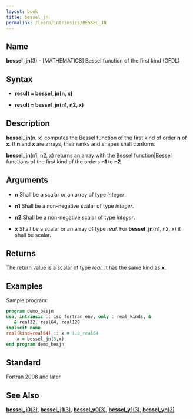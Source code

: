 ```yaml
---
layout: book
title: bessel_jn
permalink: /learn/intrinsics/BESSEL_JN
---
```

## __Name__

__bessel\_jn__(3) - \[MATHEMATICS\] Bessel function of the first kind
(GFDL)

## __Syntax__

  - __result = bessel\_jn(n, x)__

  - __result = bessel\_jn(n1, n2, x)__

## __Description__

__bessel\_jn__(n, x) computes the Bessel function of the first
kind of order __n__ of __x__. If __n__ and __x__ are arrays, their ranks and shapes
shall conform.

__bessel\_jn__(n1, n2, x) returns an array with the Bessel function\|Bessel functions 
of the first kind of the orders __n1__ to __n2__.

## __Arguments__

  - __n__
    Shall be a scalar or an array of type _integer_.

  - __n1__
    Shall be a non-negative scalar of type _integer_.

  - __n2__
    Shall be a non-negative scalar of type _integer_.

  - __x__
    Shall be a scalar or an array of type _real_. For __bessel\_jn__(n1,
    n2, x) it shall be scalar.

## __Returns__

The return value is a scalar of type _real_. It has the same kind as __x__.

## __Examples__

Sample program:

```fortran
program demo_besjn
use, intrinsic :: iso_fortran_env, only : real_kinds, &
   & real32, real64, real128
implicit none
real(kind=real64) :: x = 1.0_real64
    x = bessel_jn(5,x)
end program demo_besjn
```

## __Standard__

Fortran 2008 and later

## __See Also__

[__bessel\_j0__(3)](BESSEL_J0),
[__bessel\_j1__(3)](BESSEL_J1),
[__bessel\_y0__(3)](BESSEL_Y0),
[__bessel\_y1__(3)](BESSEL_Y1), 
[__bessel\_yn__(3)](BESSEL_YN)
